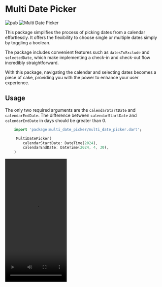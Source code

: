 # Multi Date Picker

![pub](https://img.shields.io/badge/pub-v0.0.1--beta.1-blue) ![Multi Date Picker](https://img.shields.io/badge/Multi--Date--Picker-passing-brightgreen)

This package simplifies the process of picking dates from a calendar effortlessly. It offers the flexibility to choose single or multiple dates simply by toggling a boolean.

The package includes convenient features such as `datesToExclude` and `selectedDate`, which make implementing a check-in and check-out flow incredibly straightforward.

With this package, navigating the calendar and selecting dates becomes a piece of cake, providing you with the power to enhance your user experience.

## Usage

The only two required arguments are the `calendarStartDate` and `calendarEndDate`.
The difference between `calendarStartDate` and `calendarEndDate` in days should be greater than 0.

```dart
    import 'package:multi_date_picker/multi_date_picker.dart';

     MultiDatePicker(
        calendarStartDate: DateTime(2024),
        calendarEndDate: DateTime(2024, 4, 30),
    )
```
<video src="https://github.com/geek-vikas/multi-date-picker/assets/95428049/b372e3c1-841e-4cd1-9e61-ea456cc45dea" width="200" height="400"/>

### User more parameters to change -- usability, look, and feel of it.

The rest of the parameters are optional

`startDate`
`endDate`
`datesToExclude`
`selectedDates`
`enableMultiSelect`

With this in place, you can almost implement every requirement.

```dart
   import 'package:multi_date_picker/multi_date_picker.dart';

    MultiDatePicker(
        calendarStartDate: DateTime(2024),
        calendarEndDate: DateTime(2024, 4, 30),
        startDate: DateTime.now().subtract(const Duration(days: 30)),
        endDate: DateTime.now().add(const Duration(days: 30)),
        calendarStyleConfiguration: CalendarStyleConfiguration(
          backgroundColor: Colors.grey.shade800,
        ),
        datesToExclude: <DateTime>[
          DateTime.now().add(const Duration(days: 1)),
          DateTime.now().add(const Duration(days: 2)),
          DateTime.now().add(const Duration(days: 3)),
        ],
        enableMultiSelect: true,
        enableListener: false,
        onDateSelected: (List<DateTime> dates) {},
    ),
```
<video src="https://github.com/geek-vikas/multi-date-picker/assets/95428049/96c8fdce-feb3-4b1b-b5be-d7544a0e2419" width="200" height="400"/>

## Available properties

| Property                     | Type                        | Description                                                                                                      |
| ---------------------------- | --------------------------- | ---------------------------------------------------------------------------------------------------------------- |
| `calendarStartDate`          | DateTime                    | This is the date from which the calendar is starting.                                                            |
| `calendarEndDate`            | DateTime                    | This is the date at which the calendar is ending.                                                                |
| `startDate`                  | DateTime?                   | This is the date from which the user will be able to select the date.                                            |
| `endDate`                    | DateTime?                   | This is the date after which the user will not be able to select any date.                                       |
| `onDateSelected`             | Function(List<DateTime>)?   | This is the callback that will we trigger for the selected dates.                                                |
| `selectedDates`              | List<DateTime>?             | There are the already selected dates.                                                                            |
| `datesToExclude`             | List<DateTime>?             | There are the dates that you want to exclude from the available dates to select.                                 |
| `calendarStyleConfiguration` | CalendarStyleConfiguration? | Use this object to style your calendar.                                                                          |
| `enableListener`             | bool?                       | <br>By default this will be true and this will call `onDateSelected` for every date selected<br>                 |
| `enableMultiSelect`          | bool?                       | Set this to true to enable multi-select                                                                          |

## Upcoming changes

- Enable drag to select
- Range selection. For: Like when the user has to select a download bank statement they have to select a from and to.
- Using app theme as default style configuration.
- More customization options.
- Tap on year to change the current year.
- Allowing more control over the scroll behavior.
- Introducing different layouts to view the calendar.

## Author

This plugin is developed by Vikas Kumar, Senior Software Engineer at [GeekyAnts](https://geekyants.com/).

- [Github](https://github.com/Vikaskumar75)
- [LinkedIn](https://www.linkedin.com/in/vikas-kumar-6564a7185/)
